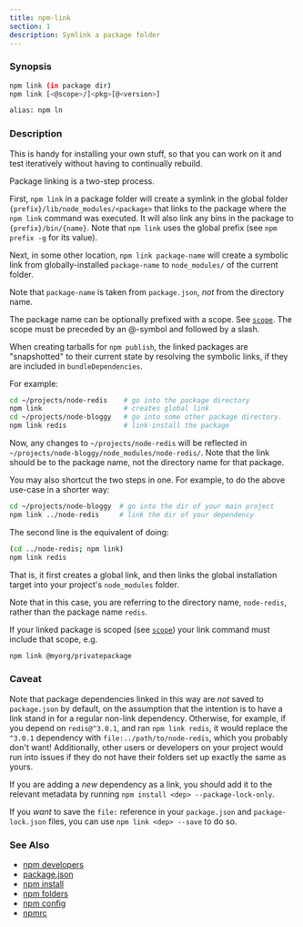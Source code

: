 ```yaml
---
title: npm-link
section: 1
description: Symlink a package folder
---
```


### Synopsis

```bash
npm link (in package dir)
npm link [<@scope>/]<pkg>[@<version>]

alias: npm ln
```

### Description

This is handy for installing your own stuff, so that you can work on it and
test iteratively without having to continually rebuild.

Package linking is a two-step process.

First, `npm link` in a package folder will create a symlink in the global
folder `{prefix}/lib/node_modules/<package>` that links to the package
where the `npm link` command was executed. It will also link any bins in
the package to `{prefix}/bin/{name}`.  Note that `npm link` uses the global
prefix (see `npm prefix -g` for its value).

Next, in some other location, `npm link package-name` will create a
symbolic link from globally-installed `package-name` to `node_modules/` of
the current folder.

Note that `package-name` is taken from `package.json`, _not_ from the
directory name.

The package name can be optionally prefixed with a scope. See
[`scope`](/using-npm/scope).  The scope must be preceded by an @-symbol and
followed by a slash.

When creating tarballs for `npm publish`, the linked packages are
"snapshotted" to their current state by resolving the symbolic links, if
they are included in `bundleDependencies`.

For example:

```bash
cd ~/projects/node-redis    # go into the package directory
npm link                    # creates global link
cd ~/projects/node-bloggy   # go into some other package directory.
npm link redis              # link-install the package
```

Now, any changes to `~/projects/node-redis` will be reflected in
`~/projects/node-bloggy/node_modules/node-redis/`. Note that the link
should be to the package name, not the directory name for that package.

You may also shortcut the two steps in one.  For example, to do the
above use-case in a shorter way:

```bash
cd ~/projects/node-bloggy  # go into the dir of your main project
npm link ../node-redis     # link the dir of your dependency
```

The second line is the equivalent of doing:

```bash
(cd ../node-redis; npm link)
npm link redis
```

That is, it first creates a global link, and then links the global
installation target into your project's `node_modules` folder.

Note that in this case, you are referring to the directory name,
`node-redis`, rather than the package name `redis`.

If your linked package is scoped (see [`scope`](/using-npm/scope)) your
link command must include that scope, e.g.

```bash
npm link @myorg/privatepackage
```

### Caveat

Note that package dependencies linked in this way are _not_ saved to
`package.json` by default, on the assumption that the intention is to have
a link stand in for a regular non-link dependency.  Otherwise, for example,
if you depend on `redis@^3.0.1`, and ran `npm link redis`, it would replace
the `^3.0.1` dependency with `file:../path/to/node-redis`, which you
probably don't want!  Additionally, other users or developers on your
project would run into issues if they do not have their folders set up
exactly the same as yours.

If you are adding a _new_ dependency as a link, you should add it to the
relevant metadata by running `npm install <dep> --package-lock-only`.

If you _want_ to save the `file:` reference in your `package.json` and
`package-lock.json` files, you can use `npm link <dep> --save` to do so.

### See Also

* [npm developers](/using-npm/developers)
* [package.json](/configuring-npm/package-json)
* [npm install](/commands/npm-install)
* [npm folders](/configuring-npm/folders)
* [npm config](/commands/npm-config)
* [npmrc](/configuring-npm/npmrc)
